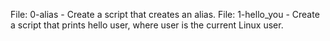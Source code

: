 File: 0-alias - Create a script that creates an alias.
File: 1-hello_you - Create a script that prints hello user, where user is the current Linux user.
